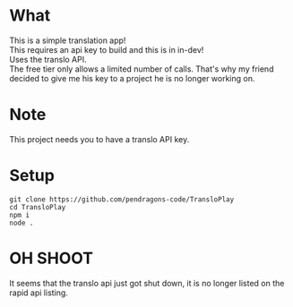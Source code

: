 # What
This is a simple translation app!		
This requires an api key to build and this is in in-dev!        
Uses the translo API.       
The free tier only allows a limited number of calls. That's why my friend decided to give me his key to a project he is no longer working on.

# Note
This project needs you to have a translo API key.

# Setup
```
git clone https://github.com/pendragons-code/TransloPlay
cd TransloPlay
npm i
node .
```

# OH SHOOT
It seems that the translo api just got shut down, it is no longer listed on the rapid api listing.
